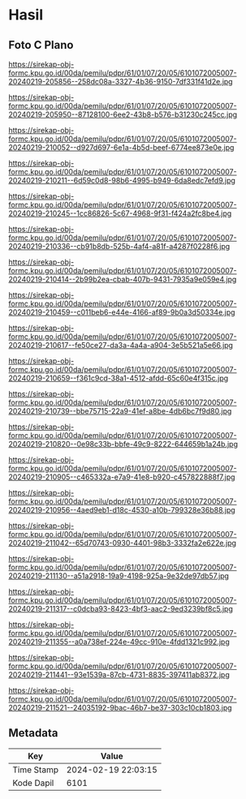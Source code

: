 # Hasil

## Foto C Plano

https://sirekap-obj-formc.kpu.go.id/00da/pemilu/pdpr/61/01/07/20/05/6101072005007-20240219-205856--258dc08a-3327-4b36-9150-7df331f41d2e.jpg

https://sirekap-obj-formc.kpu.go.id/00da/pemilu/pdpr/61/01/07/20/05/6101072005007-20240219-205950--87128100-6ee2-43b8-b576-b31230c245cc.jpg

https://sirekap-obj-formc.kpu.go.id/00da/pemilu/pdpr/61/01/07/20/05/6101072005007-20240219-210052--d927d697-6e1a-4b5d-beef-6774ee873e0e.jpg

https://sirekap-obj-formc.kpu.go.id/00da/pemilu/pdpr/61/01/07/20/05/6101072005007-20240219-210211--6d59c0d8-98b6-4995-b949-6da8edc7efd9.jpg

https://sirekap-obj-formc.kpu.go.id/00da/pemilu/pdpr/61/01/07/20/05/6101072005007-20240219-210245--1cc86826-5c67-4968-9f31-f424a2fc8be4.jpg

https://sirekap-obj-formc.kpu.go.id/00da/pemilu/pdpr/61/01/07/20/05/6101072005007-20240219-210336--cb91b8db-525b-4af4-a81f-a4287f0228f6.jpg

https://sirekap-obj-formc.kpu.go.id/00da/pemilu/pdpr/61/01/07/20/05/6101072005007-20240219-210414--2b99b2ea-cbab-407b-9431-7935a9e059e4.jpg

https://sirekap-obj-formc.kpu.go.id/00da/pemilu/pdpr/61/01/07/20/05/6101072005007-20240219-210459--c011beb6-e44e-4166-af89-9b0a3d50334e.jpg

https://sirekap-obj-formc.kpu.go.id/00da/pemilu/pdpr/61/01/07/20/05/6101072005007-20240219-210617--fe50ce27-da3a-4a4a-a904-3e5b521a5e66.jpg

https://sirekap-obj-formc.kpu.go.id/00da/pemilu/pdpr/61/01/07/20/05/6101072005007-20240219-210659--f361c9cd-38a1-4512-afdd-65c60e4f315c.jpg

https://sirekap-obj-formc.kpu.go.id/00da/pemilu/pdpr/61/01/07/20/05/6101072005007-20240219-210739--bbe75715-22a9-41ef-a8be-4db6bc7f9d80.jpg

https://sirekap-obj-formc.kpu.go.id/00da/pemilu/pdpr/61/01/07/20/05/6101072005007-20240219-210820--0e98c33b-bbfe-49c9-8222-644659b1a24b.jpg

https://sirekap-obj-formc.kpu.go.id/00da/pemilu/pdpr/61/01/07/20/05/6101072005007-20240219-210905--c465332a-e7a9-41e8-b920-c457822888f7.jpg

https://sirekap-obj-formc.kpu.go.id/00da/pemilu/pdpr/61/01/07/20/05/6101072005007-20240219-210956--4aed9eb1-d18c-4530-a10b-799328e36b88.jpg

https://sirekap-obj-formc.kpu.go.id/00da/pemilu/pdpr/61/01/07/20/05/6101072005007-20240219-211042--65d70743-0930-4401-98b3-3332fa2e622e.jpg

https://sirekap-obj-formc.kpu.go.id/00da/pemilu/pdpr/61/01/07/20/05/6101072005007-20240219-211130--a51a2918-19a9-4198-925a-9e32de97db57.jpg

https://sirekap-obj-formc.kpu.go.id/00da/pemilu/pdpr/61/01/07/20/05/6101072005007-20240219-211317--c0dcba93-8423-4bf3-aac2-9ed3239bf8c5.jpg

https://sirekap-obj-formc.kpu.go.id/00da/pemilu/pdpr/61/01/07/20/05/6101072005007-20240219-211355--a0a738ef-224e-49cc-910e-4fdd1321c992.jpg

https://sirekap-obj-formc.kpu.go.id/00da/pemilu/pdpr/61/01/07/20/05/6101072005007-20240219-211441--93e1539a-87cb-4731-8835-397411ab8372.jpg

https://sirekap-obj-formc.kpu.go.id/00da/pemilu/pdpr/61/01/07/20/05/6101072005007-20240219-211521--24035192-9bac-46b7-be37-303c10cb1803.jpg


## Metadata

| Key        | Value               |
| ---------- | ------------------- |
| Time Stamp | 2024-02-19 22:03:15 |
| Kode Dapil | 6101                |



